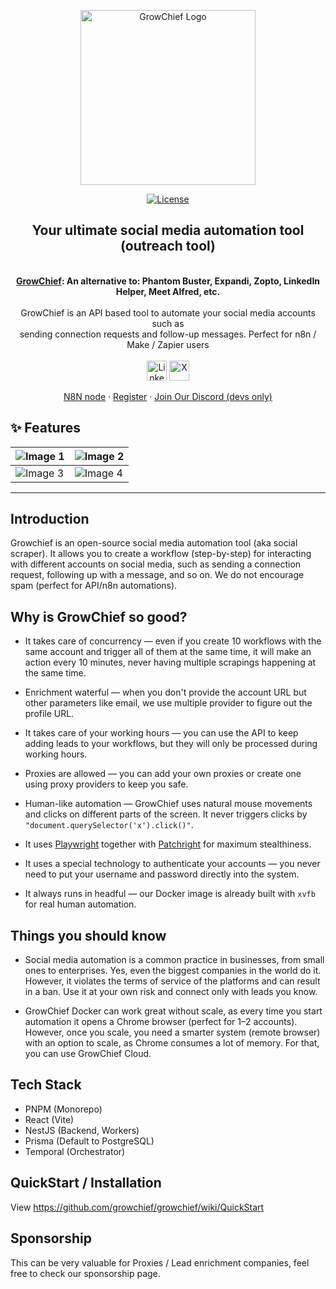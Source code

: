 <p align="center">
  <a href="https://growchief.com/" target="_blank">
  <picture>
    <source media="(prefers-color-scheme: dark)" srcset="https://github.com/user-attachments/assets/1ba8233b-856e-448e-899b-5f9445e65d85">
    <img alt="GrowChief Logo" src="https://github.com/user-attachments/assets/50401d55-d870-478a-a5c4-ef6b474e6ccc" width="280"/>
  </picture>
  </a>
</p>

<p align="center">
<a href="https://opensource.org/license/agpl-v3">
  <img src="https://img.shields.io/badge/License-AGPL%203.0-blue.svg" alt="License">
</a>
</p>

<div align="center">
  <strong>
  <h2>Your ultimate social media automation tool (outreach tool)</h2><br />
  <a href="https://growchief.com">GrowChief</a>: An alternative to: Phantom Buster, Expandi, Zopto, LinkedIn Helper, Meet Alfred, etc.<br /><br />
  </strong>
  GrowChief is an API based tool to automate your social media accounts such as<br />sending connection requests and follow-up messages. Perfect for n8n / Make / Zapier users
</div>

<div class="flex" align="center">
  <br />
  <img alt="Linkedin" src="https://postiz.com/svgs/socials/Linkedin.svg" width="32">
  <img alt="X" src="https://postiz.com/svgs/socials/X.svg" width="32">
</div>

<p align="center">
  <a href="https://www.npmjs.com/package/n8n-nodes-growchief">N8N node</a>
  ·
  <a href="https://platform.growchief.com">Register</a>
  ·
  <a href="https://discord.growchief.com">Join Our Discord (devs only)</a>
</p>

## ✨ Features

| ![Image 1](https://github.com/user-attachments/assets/492ffc23-98ff-4d1b-a812-34debc0d2161) | ![Image 2](https://github.com/user-attachments/assets/1dd33597-dc87-45a7-8380-f31c102c3687) |
| ------------------------------------------------------------------------------------------- | ------------------------------------------------------------------------------------------- |
| ![Image 3](https://github.com/user-attachments/assets/ba7d377a-8ede-424e-9c5e-6f7741d97f81) | ![Image 4](https://github.com/user-attachments/assets/17e903c8-b32c-4f6c-b565-dc30f240f069) |

---

## Introduction

Growchief is an open-source social media automation tool (aka social scraper). It allows you to create a workflow (step-by-step) for interacting with different accounts on social media, such as sending a connection request, following up with a message, and so on.
We do not encourage spam (perfect for API/n8n automations).

## Why is GrowChief so good?

* It takes care of concurrency — even if you create 10 workflows with the same account and trigger all of them at the same time, it will make an action every 10 minutes, never having multiple scrapings happening at the same time.

* Enrichment waterful — when you don't provide the account URL but other parameters like email, we use multiple provider to figure out the profile URL.

* It takes care of your working hours — you can use the API to keep adding leads to your workflows, but they will only be processed during working hours.

* Proxies are allowed — you can add your own proxies or create one using proxy providers to keep you safe.

* Human-like automation — GrowChief uses natural mouse movements and clicks on different parts of the screen. It never triggers clicks by `"document.querySelector('x').click()"`.

* It uses [Playwright](https://github.com/microsoft/playwright) together with [Patchright](https://github.com/Kaliiiiiiiiii-Vinyzu/patchright) for maximum stealthiness.

* It uses a special technology to authenticate your accounts — you never need to put your username and password directly into the system.

* It always runs in headful — our Docker image is already built with `xvfb` for real human automation.

## Things you should know

* Social media automation is a common practice in businesses, from small ones to enterprises. Yes, even the biggest companies in the world do it.
  However, it violates the terms of service of the platforms and can result in a ban. Use it at your own risk and connect only with leads you know.

* GrowChief Docker can work great without scale, as every time you start automation it opens a Chrome browser (perfect for 1–2 accounts).
  However, once you scale, you need a smarter system (remote browser) with an option to scale, as Chrome consumes a lot of memory. For that, you can use GrowChief Cloud.


## Tech Stack

* PNPM (Monorepo)
* React (Vite)
* NestJS (Backend, Workers)
* Prisma (Default to PostgreSQL)
* Temporal (Orchestrator)

## QuickStart / Installation

View https://github.com/growchief/growchief/wiki/QuickStart

## Sponsorship

This can be very valuable for Proxies / Lead enrichment companies, feel free to check our sponsorship page.
